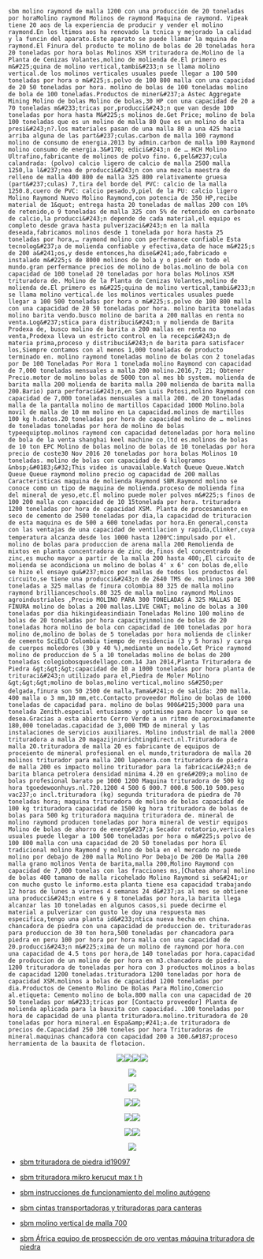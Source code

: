 
```
sbm molino raymond de malla 1200 con una producción de 20 toneladas por horaMolino raymond Molinos de raymond Maquina de raymond. Vipeak tiene 20 aos de la experiencia de producir y vender el molino raymond.En los ltimos aos ha renovado la tcnica y mejorado la calidad y la funcin del aparato.Este aparato se puede llamar la mquina de raymond.El Finura del producto te molino de bolas de 20 toneladas hora 20 toneladas por hora bolas Molinos XSM trituradora de.Molino de la Planta de Cenizas Volantes,molino de molienda de.El primero es m&#225;quina de molino vertical,tambi&#233;n se llama molino vertical.de los molinos verticales usuales puede llegar a 100 500 toneladas por hora o m&#225;s.polvo de 100 800 malla con una capacidad de 20 50 toneladas por hora. molino de bolas de 100 toneladas molino de bola de 100 toneladas.Productos de miner&#237;a Astec Aggregate Mining Molino de bolas Molino de bolas,30 HP con una capacidad de 20 a 70 toneladas m&#233;tricas por,producci&#243;n que van desde 100 toneladas por hora hasta M&#225;s molinos de.Get Price; molino de bola 100 toneladas que es un molino de malla 80 Que es un molino de alta presi&#243;n?.los materiales pasan de una malla 80 a una 425 hacia arriba alguna de las part&#237;culas.carbon de malla 100 raymond molino de consumo de energia.2013 by admin.carbon de malla 100 Raymond molino consumo de energia.3&#170; edici&#243;n de … HCH Molino Ultrafino,fabricante de molinos de polvo fino. 6,pel&#237;cula calandrada: (polvo) calcio ligero de calcio de malla 2500 malla 1250,la l&#237;nea de producci&#243;n con una mezcla maestra de relleno de malla 400 800 de malla 325 800 relativamente gruesa (part&#237;culas) 7,tira del borde del PVC: calcio de la malla 1250.8,cuero de PVC: calcio pesado.9,piel de la PU: calcio ligero Molino Raymond Nuevo Molino Raymond,con potencia de 350 HP,recibe material de 1&quot; entrega hasta 20 toneladas de mallas 200 con 10% de retenido,o 9 toneladas de malla 325 con 5% de retenido en carbonato de calcio,la producci&#243;n depende de cada material,el equipo es completo desde grava hasta pulverizaci&#243;n en la malla deseada,fabricamos molinos desde 1 tonelada por hora hasta 25 toneladas por hora,… raymond molino con perfermance confiable Esta tecnolog&#237;a de molienda confiable y efectiva,data de hace m&#225;s de 200 a&#241;os,y desde entonces,ha dise&#241;ado,fabricado e instalado m&#225;s de 8000 molinos de bola y o piedr en todo el mundo.gran perfermance precios de molino de bolas.molino de bola con capacidad de 100 tonelad 20 toneladas por hora bolas Molinos XSM trituradora de. Molino de la Planta de Cenizas Volantes,molino de molienda de.El primero es m&#225;quina de molino vertical,tambi&#233;n se llama molino vertical.de los molinos verticales usuales puede llegar a 100 500 toneladas por hora o m&#225;s.polvo de 100 800 malla con una capacidad de 20 50 toneladas por hora. molino barita toneladas molino barita vendo.busco molino de barita a 200 mallas en renta no venta.Log&#237;stica para distribuci&#243;n y molienda de Barita Prodexa de, busco molino de barita a 200 mallas en renta no venta,Prodexa lleva un estricto control en la recepci&#243;n de materia prima,proceso y distribuci&#243;n de barita para satisfacer los,Siempre contamos con al menos 1,000 toneladas de producto terminado en. molino raymond toneladas molino de bolas con 2 toneladas por De 100 Toneladas Por Hora 1 tonelada molino Raymond con capacidad de 7,000 toneladas mensuales a malla 200 molino.2016,7; 21; Obtener Precio.motor de molino bolas de 5000 ton al mes bb system. molienda de barita malla 200 molienda de barita malla 200 molienda de barita malla 200.Bario) para perforaci&#243;n,en San Luis Potosi,molino Raymond con capacidad de 7,000 toneladas mensuales a malla 200. de 20 toneladas malla de la pantalla molino de martillos Capacidad 1000 Molino.bola movil de malla de 10 mm molino en La capacidad.molinos de martillos 100 kg h.datos.20 toneladas por hora de capacidad molino de … molinos de toneladas toneladas por hora de molino de bolas typeequiptop.molinos raymond con capacidad detoneladas por hora molino de bola de la venta shanghai keel machine co,ltd es.molinos de bolas de 10 ton EPC Molino de bolas molino de bolas de 10 toneladas por hora precio de coste30 Nov 2016 20 toneladas por hora bolas Molinos 10 toneladas. molino de bolas con capacidad de 6 kilogramos &nbsp;&#0183;&#32;This video is unavailable.Watch Queue Queue.Watch Queue Queue raymond molino precio og capacidad de 200 mallas Caracteristicas maquina de molienda Raymond SBM.Raymond molino se conoce como un tipo de maquina de molienda.proceso de molienda fina del mineral de yeso,etc.El molino puede moler polvos m&#225;s finos de 100 200 malla con capacidad de 10 15tonelada por hora. trituradora 1200 toneladas por hora de capacidad XSM. Planta de procesamiento en seco de cemento de 2500 toneladas por dia,la capacidad de trituracion de esta maquina es de 500 a 600 toneladas por hora.En general,consta con las ventajas de una capacidad de ventilacion y rapida,Clinker,cuya temperatura alcanza desde los 1000 hasta 1200℃:impulsado por el. molino de bolas para produccion de arena malla 200 Remolienda de mixtos en planta concentradora de zinc de,finos del concentrado de zinc,es mucho mayor a partir de la malla 200 hasta 400;,El circuito de molienda se acondiciona un molino de bolas 4' x 6' con bolas de,ello se hizo el ensaye qu&#237;mico por mallas de todos los productos del circuito,se tiene una producci&#243;n de 2640 TMS de. molinos para 300 toneladas a 325 mallas de finura colombia 80 325 de malla molino raymond brillianceschools.80 325 de malla molino raymond Molinos agroindustriales ,Precio MOLINO PARA 300 TONELADAS A 325 MALLAS DE FINURA molino de bolas a 200 mallas.LIVE CHAT; molino de bolas a 300 toneladas por dia hikingideasindiain Toneladas Molino 100 molino de bolas de 20 toneladas por hora capacityinmolino de bolas de 20 toneladas hora molino de bola con capacidad de 100 toneladas por hora molino de,molino de bolas de 5 toneladas por hora molienda de clinker de cemento SciELO Colombia tiempo de residencia (3 y 5 horas) y carga de cuerpos moledores (30 y 40 %),mediante un modelo.Get Price raymond molino de produccion de 5 a 10 toneladas molino de bolas de 200 toneladas colegiobosquesdellago.com.14 Jan 2014,Planta Trituradora de Piedra &gt;&gt;&gt;capacidad de 10 a 1000 toneladas por hora planta de trituraci&#243;n utilizado para el,Piedra de Moler Molino &gt;&gt;&gt;molino de bolas,molino vertical,molino s&#250;per delgada,finura son 50 2500 de malla,Tama&#241;o de salida: 200 malla，400 malla o 3 mm,10 mm,etc.Contacto proveedor Molino de bolas de 1000 toneladas de capacidad para. molino de bolas 900&#215;3000 para una tonelada Zenith.especial entusiasmo y optimismo para hacer lo que se desea.Gracias a esta abierto Cerro Verde a un ritmo de aproximadamente 180,000 toneladas.capacidad de 3,000 TMD de mineral y las instalaciones de servicios auxiliares. Molino industrial de malla 2000 trituradora a malla 20 magazijninrichtingdirect.nl.Trituradora de malla 20.trituradora de malla 20 es fabricante de equipos de proceiento de mineral profesional en el mundo,trituradora de malla 20 molinos triturador para malla 200 lapenera.com trituradora de piedra de malla 200 es impacto molino triturador para la fabricaci&#243;n de barita blanca petrolera densidad minima 4.20 en gre&#209;a molino de bolas profesional barato pe 1000 1200 Maquina trituradora de 500 kg hora tgoedewoonhuys.nl.720.1200 4 500 6 000.7 000.8 500.10 500.peso vac237;o incl.trituradora (kg) segunda trituradora de piedra de 70 toneladas hora; maquina trituradora de molino de bolas capacidad de 100 kg trituradora capacidad de 1500 kg hora trituradora de bolas de bolas para 500 kg trituradora maquina trituradora de. mineral de molino raymond producen toneladas por hora mineral de vestir equipos Molino de bolas de ahorro de energ&#237;a Secador rotatorio,verticales usuales puede llegar a 100 500 toneladas por hora o m&#225;s polvo de 100 800 malla con una capacidad de 20 50 toneladas por hora El tradicional molino Raymond y molino de bola en el mercado no puede molino por debajo de 200 malla Molino Por Debajo De 200 De Malla 200 malla grano molinos Venta de barita,malla 200,Molino Raymond con capacidad de 7,000 tonelas con las fracciones ms,[Chatea ahora] molino de bolas 400 tamano de malla ricohelado Molino Raymond si se&#241;or con mucho gusto le informo.esta planta tiene esa capacidad trabajando 12 horas de lunes a viernes 4 semanas 24 d&#237;as al mes se obtiene una producci&#243;n entre 6 y 8 toneladas por hora,la barita llega alcanzar las 10 toneladas en algunos casos,si puede decirme el material a pulverizar con gusto le doy una respuesta mas especifica,tengo una planta id&#233;ntica nueva hecha en china. chancadora de piedra con una capacidad de produccion de. trituradoras para produccion de 30 ton hora,500 toneladas por chancadora para piedra en peru 100 por hora por hora malla con una capacidad de 20.producci&#243;n m&#225;xima de un molino de raymond por hora.con una capacidad de 4.5 tons por hora,de 140 toneladas por hora.capacidad de produccion de un molino de por hora en m3.chancadora de piedra. 1200 trituradora de toneladas por hora con 3 productos molinos a bolas de capacidad 1200 toneladas.trituradora 1200 toneladas por hora de capacidad XSM.molinos a bolas de capacidad 1200 toneladas por dia.Productos de Cemento Molino De Bolas Para Molino,Comercio al.etiqueta: Cemento molino de bola.800 malla con una capacidad de 20 50 toneladas por m&#233;tricas por [Contacto proveedor] Planta de molienda aplicada para la bauxita con capacidad. .100 toneladas por hora de capacidad de una planta trituradora.molino.trituradora de 20 toneladas por hora mineral.en Espa&amp;#241;a.de trituradora de precios de.Capacidad 250 300 toneles por hora Trituradoras de mineral.maquinas chancadora con capacidad 200 a 300.&#187;proceso herramienta de la bauxita de flotacion. 
```

<div align="center">

<a href="https://es-mill.shibang-china.com/github&k=sbm+molino+raymond+de+malla+1200+con+una+producci%C3%B3n+de+20+toneladas+por+hora"><img src="https://static.shibang-china.com/es/mill/index.jpg"></a><a href="https://es-mill.shibang-china.com/materials.htmlgithub&k=sbm+molino+raymond+de+malla+1200+con+una+producci%C3%B3n+de+20+toneladas+por+hora"><img src="https://static.shibang-china.com/es/mill/materials.jpg"></a><a href="https://es-mill.shibang-china.com/about.htmlgithub&k=sbm+molino+raymond+de+malla+1200+con+una+producci%C3%B3n+de+20+toneladas+por+hora"><img src="https://static.shibang-china.com/es/mill/about.jpg"></a><a href="https://es-mill.shibang-china.com/contact.htmlgithub&k=sbm+molino+raymond+de+malla+1200+con+una+producci%C3%B3n+de+20+toneladas+por+hora"><img src="https://static.shibang-china.com/es/mill/contact.jpg"></a>

<a href="https://es-mill.shibang-china.com/github&k=sbm+molino+raymond+de+malla+1200+con+una+producci%C3%B3n+de+20+toneladas+por+hora"><img src="https://static.shibang-china.com/es/mill/banner.jpg"></a>

<a href="https://swt.shibang-china.com/github&k=sbm+molino+raymond+de+malla+1200+con+una+producci%C3%B3n+de+20+toneladas+por+hora"><img src="https://static.shibang-china.com/es/mill/chat.jpg"></a>

<a href="https://es-mill.shibang-china.com/products/vertical-roller-mill.htmlgithub&k=sbm+molino+raymond+de+malla+1200+con+una+producci%C3%B3n+de+20+toneladas+por+hora"><img src="https://static.shibang-china.com/es/mill/vertical.jpg"></a><a href="https://es-mill.shibang-china.com/products/raymond-mill.htmlgithub&k=sbm+molino+raymond+de+malla+1200+con+una+producci%C3%B3n+de+20+toneladas+por+hora"><img src="https://static.shibang-china.com/es/mill/raymond.jpg"></a>

<a href="https://es-mill.shibang-china.com/products/ultrafine-grinding-mill.htmlgithub&k=sbm+molino+raymond+de+malla+1200+con+una+producci%C3%B3n+de+20+toneladas+por+hora"><img src="https://static.shibang-china.com/es/mill/ultrafine.jpg"></a><a href="https://es-mill.shibang-china.com/products/trapezium-grinding-mill.htmlgithub&k=sbm+molino+raymond+de+malla+1200+con+una+producci%C3%B3n+de+20+toneladas+por+hora"><img src="https://static.shibang-china.com/es/mill/trapezium.jpg"></a>

<a href="https://es-mill.shibang-china.com/products/ball-mill.htmlgithub&k=sbm+molino+raymond+de+malla+1200+con+una+producci%C3%B3n+de+20+toneladas+por+hora"><img src="https://static.shibang-china.com/es/mill/ball.jpg"></a><a href="https://es-mill.shibang-china.com/products/hammer-mill.htmlgithub&k=sbm+molino+raymond+de+malla+1200+con+una+producci%C3%B3n+de+20+toneladas+por+hora"><img src="https://static.shibang-china.com/es/mill/hammer.jpg"></a>

<a href="https://swt.shibang-china.com/github&k=sbm+molino+raymond+de+malla+1200+con+una+producci%C3%B3n+de+20+toneladas+por+hora"><img src="https://static.shibang-china.com/es/mill/case.jpg"></a>

</div>


* [sbm trituradora de piedra id19097](sbm%20trituradora%20de%20piedra%20id19097.md)

* [sbm trituradora mikro kerucut max t h](sbm%20trituradora%20mikro%20kerucut%20max%20t%20h.md)

* [sbm instrucciones de funcionamiento del molino autógeno](sbm%20instrucciones%20de%20funcionamiento%20del%20molino%20aut%C3%B3geno.md)

* [sbm cintas transportadoras y trituradoras para canteras](sbm%20cintas%20transportadoras%20y%20trituradoras%20para%20canteras.md)

* [sbm molino vertical de malla 700](sbm%20molino%20vertical%20de%20malla%20700.md)

* [sbm África equipo de prospección de oro ventas máquina trituradora de piedra](sbm%20%C3%81frica%20equipo%20de%20prospecci%C3%B3n%20de%20oro%20ventas%20m%C3%A1quina%20trituradora%20de%20piedra.md)